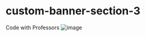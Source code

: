 # custom-banner-section-3
Code with Professors
![image](https://github.com/user-attachments/assets/e6580f88-f99c-4950-92f9-3f3751c0b520)
